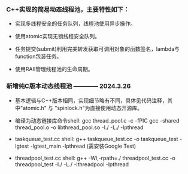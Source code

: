 ### C++实现的简易动态线程池，主要特性如下：

+ 实现多线程安全的任务队列，线程池使用异步操作。
+ 使用atomic实现无锁线程安全队列。

+ 任务提交(submit)利用完美转发获取可调用对象的函数签名，lambda与function包装任务。

+ 使用RAII管理线程池的生命周期。


### 新增纯C版本动态线程池 ———— 2024.3.26

+ 基本逻辑与C++版本相同，实现细节略有不同，具体见代码注释，其中"atomic.h" 与 "spinlock.h"为直接使用动态开源库。 

+ 编译为动态链接库命令shell: gcc thread_pool.c -c -fPIC   gcc -shared thread_pool.o -o libthread_pool.so -I./ -L./ -lpthread

+ taskqueue_test.cc shell: g++ taskqueue_test.cc -o taskqueue_test -lgtest -lgtest_main -lpthread (需安装Google Test)

+ threadpool_test.cc shell: g++ -Wl,-rpath=./ threadpool_test.cc -o threadpool_test -I./ -L./ -lthreadpool -lpthread
